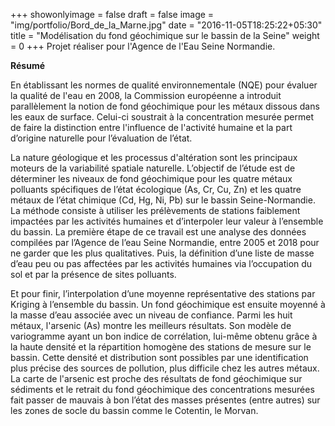 
+++
showonlyimage = false
draft = false
image = "img/portfolio/Bord_de_la_Marne.jpg"
date = "2016-11-05T18:25:22+05:30"
title = "Modélisation du fond géochimique sur le bassin de la Seine"
weight = 0
+++
Projet réaliser pour l'Agence de l'Eau Seine Normandie.
<!--more-->

<b>Résumé </b>

En établissant les normes de qualité environnementale (NQE) pour évaluer la qualité de l'eau en 2008, la Commission européenne a introduit parallèlement la notion de fond géochimique pour les métaux dissous dans les eaux de surface. Celui-ci soustrait à la concentration mesurée permet de faire la distinction entre l'influence de l'activité humaine et la part d’origine naturelle pour l’évaluation de l’état.

La nature géologique et les processus d'altération sont les principaux moteurs de la variabilité spatiale naturelle. L’objectif de l’étude est de déterminer les niveaux de fond géochimique pour les quatre métaux polluants spécifiques de l’état écologique (As, Cr, Cu, Zn) et les quatre métaux de l’état chimique (Cd, Hg, Ni, Pb) sur le bassin Seine-Normandie. La méthode consiste à utiliser les prélèvements de stations faiblement impactées par les activités humaines et d’interpoler leur valeur à l’ensemble du bassin. La première étape de ce travail est une analyse des données compilées par l’Agence de l’eau Seine Normandie, entre 2005 et 2018 pour ne garder que les plus qualitatives. Puis, la définition d’une liste de masse d’eau peu ou pas affectées par les activités humaines via l’occupation du sol et par la présence de sites polluants. 

Et pour finir, l’interpolation d’une moyenne représentative des stations par Kriging à l’ensemble du bassin. Un fond géochimique est ensuite moyenné à la masse d’eau associée avec un niveau de confiance. Parmi les huit métaux, l'arsenic (As) montre les meilleurs résultats. Son modèle de variogramme ayant un bon indice de corrélation, lui-même obtenu grâce à la haute densité et la répartition homogène des stations de mesure sur le bassin. Cette densité et distribution sont possibles par une identification plus précise des sources de pollution, plus difficile chez les autres métaux. La carte de l'arsenic est proche des résultats de fond géochimique sur sédiments et le retrait du fond géochimique des concentrations mesurées fait passer de mauvais à bon l’état des masses présentes (entre autres) sur les zones de socle du bassin comme le Cotentin, le Morvan.






